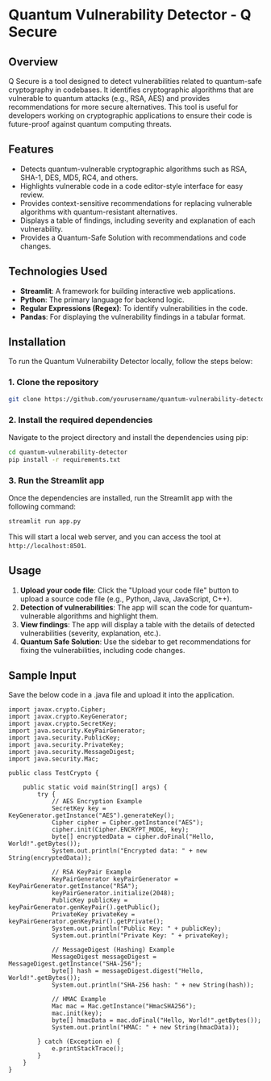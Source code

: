 # Quantum Vulnerability Detector - Q Secure

## Overview
Q Secure is a tool designed to detect vulnerabilities related to quantum-safe cryptography in codebases. It identifies cryptographic algorithms that are vulnerable to quantum attacks (e.g., RSA, AES) and provides recommendations for more secure alternatives. This tool is useful for developers working on cryptographic applications to ensure their code is future-proof against quantum computing threats.

## Features
- Detects quantum-vulnerable cryptographic algorithms such as RSA, SHA-1, DES, MD5, RC4, and others.
- Highlights vulnerable code in a code editor-style interface for easy review.
- Provides context-sensitive recommendations for replacing vulnerable algorithms with quantum-resistant alternatives.
- Displays a table of findings, including severity and explanation of each vulnerability.
- Provides a Quantum-Safe Solution with recommendations and code changes.

## Technologies Used
- **Streamlit**: A framework for building interactive web applications.
- **Python**: The primary language for backend logic.
- **Regular Expressions (Regex)**: To identify vulnerabilities in the code.
- **Pandas**: For displaying the vulnerability findings in a tabular format.

## Installation
To run the Quantum Vulnerability Detector locally, follow the steps below:

### 1. Clone the repository
```bash
git clone https://github.com/yourusername/quantum-vulnerability-detector.git
```

### 2. Install the required dependencies
Navigate to the project directory and install the dependencies using pip:

```bash
cd quantum-vulnerability-detector
pip install -r requirements.txt
```

### 3. Run the Streamlit app
Once the dependencies are installed, run the Streamlit app with the following command:

```bash
streamlit run app.py
```

This will start a local web server, and you can access the tool at `http://localhost:8501`.

## Usage
1. **Upload your code file**: Click the "Upload your code file" button to upload a source code file (e.g., Python, Java, JavaScript, C++).
2. **Detection of vulnerabilities**: The app will scan the code for quantum-vulnerable algorithms and highlight them.
3. **View findings**: The app will display a table with the details of detected vulnerabilities (severity, explanation, etc.).
4. **Quantum Safe Solution**: Use the sidebar to get recommendations for fixing the vulnerabilities, including code changes.

## Sample Input
Save the below code in a .java file and upload it into the application.
```
import javax.crypto.Cipher;
import javax.crypto.KeyGenerator;
import javax.crypto.SecretKey;
import java.security.KeyPairGenerator;
import java.security.PublicKey;
import java.security.PrivateKey;
import java.security.MessageDigest;
import java.security.Mac;

public class TestCrypto {

    public static void main(String[] args) {
        try {
            // AES Encryption Example
            SecretKey key = KeyGenerator.getInstance("AES").generateKey();
            Cipher cipher = Cipher.getInstance("AES");
            cipher.init(Cipher.ENCRYPT_MODE, key);
            byte[] encryptedData = cipher.doFinal("Hello, World!".getBytes());
            System.out.println("Encrypted data: " + new String(encryptedData));

            // RSA KeyPair Example
            KeyPairGenerator keyPairGenerator = KeyPairGenerator.getInstance("RSA");
            keyPairGenerator.initialize(2048);
            PublicKey publicKey = keyPairGenerator.genKeyPair().getPublic();
            PrivateKey privateKey = keyPairGenerator.genKeyPair().getPrivate();
            System.out.println("Public Key: " + publicKey);
            System.out.println("Private Key: " + privateKey);

            // MessageDigest (Hashing) Example
            MessageDigest messageDigest = MessageDigest.getInstance("SHA-256");
            byte[] hash = messageDigest.digest("Hello, World!".getBytes());
            System.out.println("SHA-256 hash: " + new String(hash));

            // HMAC Example
            Mac mac = Mac.getInstance("HmacSHA256");
            mac.init(key);
            byte[] hmacData = mac.doFinal("Hello, World!".getBytes());
            System.out.println("HMAC: " + new String(hmacData));

        } catch (Exception e) {
            e.printStackTrace();
        }
    }
}

```

